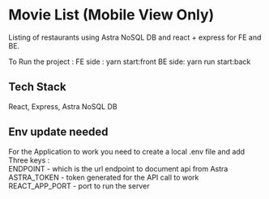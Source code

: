 # Movie List (Mobile View Only)

Listing of restaurants using Astra NoSQL DB and react + express for FE and BE.

To Run the project  : 
FE side : yarn start:front
BE side: yarn run start:back
## Tech Stack
React,
Express,
Astra NoSQL DB 

## Env update needed
For the Application to work you need to create a local .env file and add Three keys :
<br />
ENDPOINT - which is the url endpoint to document api from Astra
<br />
ASTRA_TOKEN - token generated for the API call to work
<br />
REACT_APP_PORT - port to run the server

